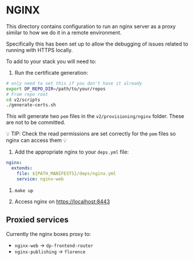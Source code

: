 # NGINX

This directory contains configuration to run an nginx server as a proxy similar to how we do it in a remote environment.

Specifically this has been set up to allow the debugging of issues related to running with HTTPS locally.

To add to your stack you will need to:

1. Run the certificate generation:

  ```sh
  # only need to set this if you don't have it already
  export DP_REPO_DIR=/path/to/your/repos 
  # From repo root
  cd v2/scripts
  ./generate-certs.sh
  ```

  This will generate two `pem` files in the `v2/provisioning/nginx` folder. These are not to be committed.

  :bulb: TIP: Check the read permissions are set correctly for the `pem` files so nginx can access them :bulb:

1. Add the appropriate nginx to your `deps.yml` file:

  ```yml
  nginx:
    extends:
      file: ${PATH_MANIFESTS}/deps/nginx.yml
      service: nginx-web
  ```

1. `make up`

1. Access nginx on <https://localhost:8443>

## Proxied services

Currently the nginx boxes proxy to:

- `nginx-web` -> `dp-frontend-router`
- `nginx-publishing` -> `florence`
